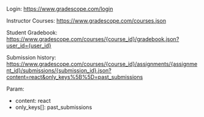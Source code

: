 
Login: https://www.gradescope.com/login

Instructor Courses: https://www.gradescope.com/courses.json

Student Gradebook: https://www.gradescope.com/courses/{course_id}/gradebook.json?user_id={user_id}

Submission history: https://www.gradescope.com/courses/{course_id}/assignments/{assignment_id}/submissions/{submission_id}.json?content=react&only_keys%5B%5D=past_submissions

Param: 
 - content: react
 - only_keys[]: past_submissions
 
